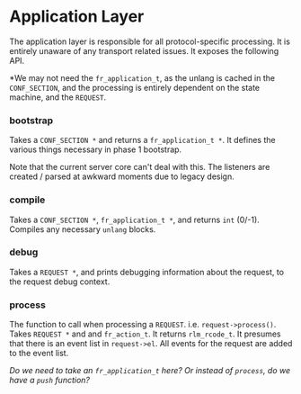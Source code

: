 # Application Layer

The application layer is responsible for all protocol-specific
processing.  It is entirely unaware of any transport related issues.
It exposes the following API.

*We may not need the `fr_application_t`, as the unlang is cached in
 the `CONF_SECTION`, and the processing is entirely dependent on the
 state machine, and the `REQUEST`.

### bootstrap

Takes a `CONF_SECTION *` and returns a `fr_application_t *`.  It
defines the various things necessary in phase 1 bootstrap.

Note that the current server core can't deal with this.  The listeners
are created / parsed at awkward moments due to legacy design.

### compile

Takes a `CONF_SECTION *`, `fr_application_t *`, and returns `int`
(0/-1).  Compiles any necessary `unlang` blocks.

### debug

Takes a `REQUEST *`, and prints debugging information about the
request, to the request debug context.

### process

The function to call when processing a `REQUEST`.
i.e. `request->process()`.  Takes `REQUEST *` and and `fr_action_t`.
It returns `rlm_rcode_t`.  It presumes that there is an event list in
`request->el`.  All events for the request are added to the event
list.

*Do we need to take an `fr_application_t` here?  Or instead of
 `process`, do we have a `push` function?*
